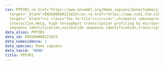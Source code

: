 ```yaml
---
csv: PPP3R1,<a href="https://www.ensembl.org/Homo_sapiens/Gene/Summary?db=core;g=ENSG00000221823"
  target="_blank">ENSG00000221823</a>,<a href="https://www.ncbi.nlm.nih.gov/pubmed/17216044"
  target="_blank"><i class="fas fa-file"></i></a>",chromatin immunoprecipitation assay,direct
  interaction,HeLa, high throughput transcription profiling by microarray,nucleotide
  sequence identification,nucleotide sequence identification,transcriptional regulation,
data_alias: PPP3R1
data_id: ENSG00000221823
data_numevidence: 1
data_species: Homo sapiens
data_taxid: '9606'
title: PPP3R1
---
```

